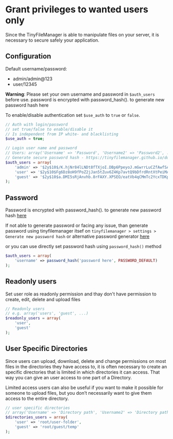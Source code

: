 # Grant privileges to wanted users only
Since the TinyFileManager is able to manipulate files on your server, it is necessary to secure safely your application.

## Configuration
Default username/password: 
* admin/admin@123 
* user/12345

**Warning**: Please set your own username and password in `$auth_users` before use. password is encrypted with password_hash(). to generate new password hash here

To enable/disable authentication set `$use_auth` to `true` or `false`.
```php
// Auth with login/password 
// set true/false to enable/disable it
// Is independent from IP white- and blacklisting
$use_auth = true;

// Login user name and password
// Users: array('Username' => 'Password', 'Username2' => 'Password2', ...)
// Generate secure password hash - https://tinyfilemanager.github.io/docs/pwd.html
$auth_users = array(
    'admin' => '$2y$10$/K.hjNr84lLNDt8fTXjoI.DBp6PpeyoJ.mGwrrLuCZfAwfSAGqhOW', //admin@123
    'user' => '$2y$10$Fg6Dz8oH9fPoZ2jJan5tZuv6Z4Kp7avtQ9bDfrdRntXtPeiMAZyGO', //12345
    'guest' => '$2y$10$a.DMI5sRjAnvhb.8rFAXY.XPSEO/eatVb4qCMmTc2YcxTDKp9xMyC' //guest
);
```

## Password
 Password is encrypted with password_hash(). to generate new password hash [here](https://tinyfilemanager.github.io/docs/pwd.html)

If not able to generate password or facing any issue, than generate password using tinyfilemanager itsef on `tinyfilemanager > settings > Generate new password hash` or alternative password generator [here](http://www.passwordtool.hu/php5-password-hash-generator)

or you can use directly set password hash using `password_hash()` method
```php
$auth_users = array(
    'username' => password_hash('password here', PASSWORD_DEFAULT)
);
```

## Readonly users
Set user role as readonly permission and thay don't have permission to create, edit, delete and upload files
```php
// Readonly users 
// e.g. array('users', 'guest', ...)
$readonly_users = array(
    'user',
    'guest'
);
```

## User Specific Directories

Since users can upload, download, delete and change permissions on most files in the directories they have access to, it is often necessary to create an specific directories that is limited in which directories it can access. That way you can give an user access to one part of a Directory.

Limited access users can also be useful if you want to make it possible for someone to upload files, but you don’t necessarily want to give them access to the entire directory.

```php
// user specific directories
// array('Username' => 'Directory path', 'Username2' => 'Directory path', ...)
$directories_users = array(
    'user' => 'root/user-folder',
    'guest' => 'root/guest/temp'
);
```